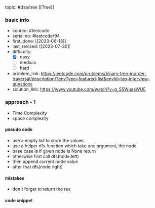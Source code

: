 topic: #dsa/tree [[Tree]]

### basic info
- source: #leetcode 
- serial no: #leetcode/94
- first_done: [[2023-06-13]]
- last_revised: [[2023-07-30]]
- difficulty:
	- [x] easy
	- [ ] medium
	- [ ] hard
- problem_link: https://leetcode.com/problems/binary-tree-inorder-traversal/description/?envType=featured-list&envId=top-interview-questions
- solution_link: https://www.youtube.com/watch?v=g_S5WuasWUE

### approach - 1
- Time Complexity
- space complexity

#### pseudo code
- use a empty list to store the values.
- use a helper dfs function which take one argument, the node
- base case is if given node is None return
- otherwise first call dfs(node.left)
- then append current node value
- after that dfs(node.right)

#### mistakes
- don't forget to return the res

#### code snippet
```python

```